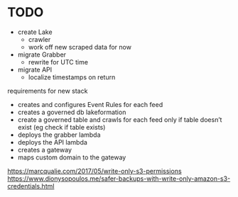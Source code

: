 # TODO

- create Lake
    - crawler
    -   work off new scraped data for now
- migrate Grabber
    - rewrite for UTC time
- migrate API
    - localize timestamps on return




requirements for new stack
- creates and configures Event Rules for each feed
- creates a governed db lakeformation
- create a governed table and crawls for each feed only if table doesn’t exist (eg check if table exists)
- deploys the grabber lambda
- deploys the API lambda
- creates a gateway
- maps custom domain to the gateway


https://marcqualie.com/2017/05/write-only-s3-permissions
https://www.dionysopoulos.me/safer-backups-with-write-only-amazon-s3-credentials.html


